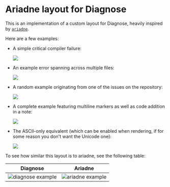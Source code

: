 # Ariadne layout for Diagnose

This is an implementation of a custom layout for Diagnose, heavily inspired by [`ariadne`](https://github.com/zesterer/ariadne).

Here are a few examples:
- A simple critical compiler failure:

  ![](https://raw.githubusercontent.com/mesabloo/diagnose/5cd9df942f9caece4c3e76e5a44368684c8c6b70/diagnose-ariadne/assets/critical-example.png)
- An example error spanning across multiple files:

  ![](https://raw.githubusercontent.com/mesabloo/diagnose/5cd9df942f9caece4c3e76e5a44368684c8c6b70/diagnose-ariadne/assets/example-multiple-files.png)
- A random example originating from one of the issues on the repository:

  ![](https://raw.githubusercontent.com/mesabloo/diagnose/5cd9df942f9caece4c3e76e5a44368684c8c6b70/diagnose-ariadne/assets/random-example.png)
- A complete example featuring multiline markers as well as code addition in a note:

  ![](https://raw.githubusercontent.com/mesabloo/diagnose/5cd9df942f9caece4c3e76e5a44368684c8c6b70/diagnose-ariadne/assets/full-example.png)
- The ASCII-only equivalent (which can be enabled when rendering, if for some reason you don't want the Unicode one):

  ![](https://raw.githubusercontent.com/mesabloo/diagnose/5cd9df942f9caece4c3e76e5a44368684c8c6b70/diagnose-ariadne/assets/ascii-example.png)

To see how similar this layout is to ariadne, see the following table:

| Diagnose | Ariadne |
|:--------:|:-------:|
| ![diagnose example](https://raw.githubusercontent.com/mesabloo/diagnose/5cd9df942f9caece4c3e76e5a44368684c8c6b70/diagnose-ariadne/assets/ariadne-readme.png) | ![ariadne example](https://raw.githubusercontent.com/zesterer/ariadne/12759f0b5caa3963de73b899a6bbd9010d0a76f1/misc/example.png) |
